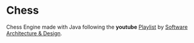# Chess
Chess Engine made with Java following the __youtube__ [Playlist](https://www.youtube.com/playlist?list=PLOJzCFLZdG4zk5d-1_ah2B4kqZSeIlWtt) by [Software Architecture & Design](https://www.youtube.com/c/amir650).
